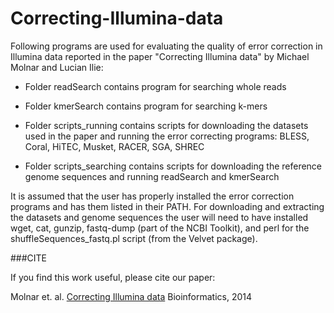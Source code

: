 # Correcting-Illumina-data

Following programs are used for evaluating the quality of error correction in Illumina data reported in the paper "Correcting Illumina data" by Michael Molnar and Lucian Ilie:

- Folder readSearch contains program for searching whole reads

- Folder kmerSearch contains program for searching k-mers

- Folder scripts_running contains scripts for downloading the datasets used in the paper and running the error correcting programs: BLESS, Coral, HiTEC, Musket, RACER, SGA, SHREC

- Folder scripts_searching contains scripts for downloading the reference genome sequences and running readSearch and kmerSearch

It is assumed that the user has properly installed the error correction programs and has them listed in their PATH. For downloading and extracting the datasets and genome sequences the user will need to have installed wget, cat, gunzip, fastq-dump (part of the NCBI Toolkit), and perl for the shuffleSequences_fastq.pl script (from the Velvet package). 

###CITE

If you find this work useful, please cite our paper:

Molnar et. al. [Correcting Illumina data](http://bib.oxfordjournals.org/content/16/4/588) Bioinformatics, 2014
